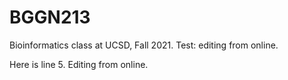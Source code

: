# BGGN213
Bioinformatics class at UCSD, Fall 2021.
Test: editing from online.

Here is line 5. Editing from online.


